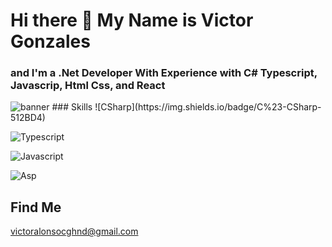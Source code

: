 # Hi there 👋 My Name is Victor Gonzales
### and I'm a .Net Developer With Experience with C# Typescript, Javascrip, Html Css, and React
<img src="https://github.com/VictorGonTec/FotosGithub/blob/main/githubImages/imagenProfile3.png" alt="banner" />
### Skills
![CSharp](https://img.shields.io/badge/C%23-CSharp-512BD4)

![Typescript](https://img.shields.io/badge/TS-Typescript-blue)

![Javascript](https://img.shields.io/badge/JS-Javascript-yellow)

![Asp](https://img.shields.io/badge/.NET-Asp.Net-512BD4)

## Find Me
victoralonsocghnd@gmail.com


<!--
**VictorGonTec/VictorGonTec** is a ✨ _special_ ✨ repository because its `README.md` (this file) appears on your GitHub profile.

Here are some ideas to get you started:

- 🔭 I’m currently working on ...
- 🌱 I’m currently learning ...
- 👯 I’m looking to collaborate on ...
- 🤔 I’m looking for help with ...
- 💬 Ask me about ...
- 📫 How to reach me: ...
- 😄 Pronouns: ...
- ⚡ Fun fact: ...
-->
